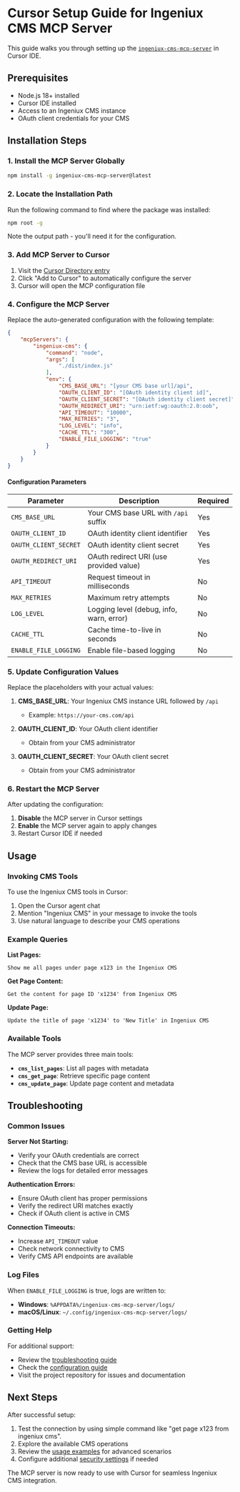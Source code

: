 # Cursor Setup Guide for Ingeniux CMS MCP Server

This guide walks you through setting up the [`ingeniux-cms-mcp-server`](../README.md) in Cursor IDE.

## Prerequisites

- Node.js 18+ installed
- Cursor IDE installed
- Access to an Ingeniux CMS instance
- OAuth client credentials for your CMS

## Installation Steps

### 1. Install the MCP Server Globally

```bash
npm install -g ingeniux-cms-mcp-server@latest
```

### 2. Locate the Installation Path

Run the following command to find where the package was installed:

```bash
npm root -g
```

Note the output path - you'll need it for the configuration.

### 3. Add MCP Server to Cursor

1. Visit the [Cursor Directory entry](https://cursor.directory/mcp/ingeniux-cms-mcp-server-1)
2. Click "Add to Cursor" to automatically configure the server
3. Cursor will open the MCP configuration file

### 4. Configure the MCP Server

Replace the auto-generated configuration with the following template:

```json
{
	"mcpServers": {
		"ingeniux-cms": {
			"command": "node",
			"args": [
				"./dist/index.js"
			],
			"env": {
				"CMS_BASE_URL": "[your CMS base url]/api",
				"OAUTH_CLIENT_ID": "[OAuth identity client id]",
				"OAUTH_CLIENT_SECRET": "[OAuth identity client secret]",
				"OAUTH_REDIRECT_URI": "urn:ietf:wg:oauth:2.0:oob",
				"API_TIMEOUT": "10000",
				"MAX_RETRIES": "3",
				"LOG_LEVEL": "info",
				"CACHE_TTL": "300",
				"ENABLE_FILE_LOGGING": "true"
			}
		}
	}
}
```

#### Configuration Parameters

| Parameter | Description | Required |
|-----------|-------------|----------|
| `CMS_BASE_URL` | Your CMS base URL with `/api` suffix | Yes |
| `OAUTH_CLIENT_ID` | OAuth identity client identifier | Yes |
| `OAUTH_CLIENT_SECRET` | OAuth identity client secret | Yes |
| `OAUTH_REDIRECT_URI` | OAuth redirect URI (use provided value) | Yes |
| `API_TIMEOUT` | Request timeout in milliseconds | No |
| `MAX_RETRIES` | Maximum retry attempts | No |
| `LOG_LEVEL` | Logging level (debug, info, warn, error) | No |
| `CACHE_TTL` | Cache time-to-live in seconds | No |
| `ENABLE_FILE_LOGGING` | Enable file-based logging | No |

### 5. Update Configuration Values

Replace the placeholders with your actual values:

1. **CMS_BASE_URL**: Your Ingeniux CMS instance URL followed by `/api`
   - Example: `https://your-cms.com/api`

2. **OAUTH_CLIENT_ID**: Your OAuth client identifier
   - Obtain from your CMS administrator

3. **OAUTH_CLIENT_SECRET**: Your OAuth client secret
   - Obtain from your CMS administrator

### 6. Restart the MCP Server

After updating the configuration:

1. **Disable** the MCP server in Cursor settings
2. **Enable** the MCP server again to apply changes
3. Restart Cursor IDE if needed

## Usage

### Invoking CMS Tools

To use the Ingeniux CMS tools in Cursor:

1. Open the Cursor agent chat
2. Mention "Ingeniux CMS" in your message to invoke the tools
3. Use natural language to describe your CMS operations

### Example Queries

**List Pages:**
```
Show me all pages under page x123 in the Ingeniux CMS
```

**Get Page Content:**
```
Get the content for page ID 'x1234' from Ingeniux CMS
```

**Update Page:**
```
Update the title of page 'x1234' to 'New Title' in Ingeniux CMS
```

### Available Tools

The MCP server provides three main tools:

- **`cms_list_pages`**: List all pages with metadata
- **`cms_get_page`**: Retrieve specific page content
- **`cms_update_page`**: Update page content and metadata

## Troubleshooting

### Common Issues

**Server Not Starting:**
- Verify your OAuth credentials are correct
- Check that the CMS base URL is accessible
- Review the logs for detailed error messages

**Authentication Errors:**
- Ensure OAuth client has proper permissions
- Verify the redirect URI matches exactly
- Check if OAuth client is active in CMS

**Connection Timeouts:**
- Increase `API_TIMEOUT` value
- Check network connectivity to CMS
- Verify CMS API endpoints are available

### Log Files

When `ENABLE_FILE_LOGGING` is true, logs are written to:
- **Windows**: `%APPDATA%/ingeniux-cms-mcp-server/logs/`
- **macOS/Linux**: `~/.config/ingeniux-cms-mcp-server/logs/`

### Getting Help

For additional support:
- Review the [troubleshooting guide](troubleshooting-guide.md)
- Check the [configuration guide](configuration-guide.md)
- Visit the project repository for issues and documentation

## Next Steps

After successful setup:
1. Test the connection by using simple command like "get page x123 from ingeniux cms".
2. Explore the available CMS operations
3. Review the [usage examples](usage-examples.md) for advanced scenarios
4. Configure additional [security settings](security-guide.md) if needed

The MCP server is now ready to use with Cursor for seamless Ingeniux CMS integration.